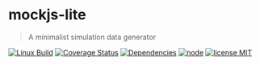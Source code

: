 # mockjs-lite

> A minimalist simulation data generator


  [![Linux Build][travis-image]][travis-url]
  [![Coverage Status][coveralls-image]][coveralls-url]
  [![Dependencies][dependencies-image]][dependencies-url]
  [![node][node-image]][node-url]
  [![license MIT][license-image]][license-url]





[travis-url]: https://travis-ci.org/52cik/mockjs-lite
[travis-image]: https://img.shields.io/travis/52cik/mockjs-lite/master.svg?label=linux

[coveralls-url]: https://coveralls.io/github/52cik/mockjs-lite?branch=master
[coveralls-image]: https://coveralls.io/repos/52cik/mockjs-lite/badge.svg?branch=master&service=github

[license-url]: https://opensource.org/licenses/MIT
[license-image]: https://img.shields.io/badge/license-MIT-blue.svg

[dependencies-url]: https://david-dm.org/52cik/mockjs-lite
[dependencies-image]: https://img.shields.io/david/52cik/mockjs-lite.svg?style=flat

[node-url]: https://nodejs.org
[node-image]: https://img.shields.io/badge/node-%3E%3D%204-brightgreen.svg
